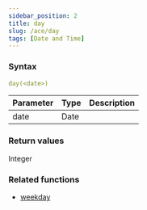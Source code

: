 ```yaml
---
sidebar_position: 2   
title: day
slug: /ace/day
tags: [Date and Time]
---
```


### Syntax

 ```yaml
day(<date>)
```
    
| Parameter   | Type | Description |
| ----------- | ---- | ----------- |     
| date | Date |  |

### Return values
Integer


### Related functions      
* [weekday](/ace/weekday)
